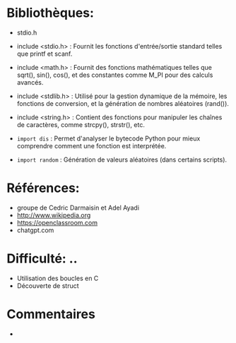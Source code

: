 # Bibliothèques:               
* stdio.h               
* include <stdio.h> : Fournit les fonctions d'entrée/sortie standard telles que printf et scanf.
* include <math.h> : Fournit des fonctions mathématiques telles que sqrt(), sin(), cos(), et des constantes comme M_PI pour des calculs avancés.
* include <stdlib.h> : Utilisé pour la gestion dynamique de la mémoire, les fonctions de conversion, et la génération de nombres aléatoires (rand()).
* include <string.h> : Contient des fonctions pour manipuler les chaînes de caractères, comme strcpy(), strstr(), etc.

* `import dis` : Permet d'analyser le bytecode Python pour mieux comprendre comment une fonction est interprétée.
* `import random` : Génération de valeurs aléatoires (dans certains scripts).          

# Références:               
* groupe de Cedric Darmaisin et Adel Ayadi               
* http://www.wikipedia.org          
* https://openclassroom.com
* chatgpt.com          

# Difficulté: ..               
* Utilisation des boucles en C
* Découverte de struct

# Commentaires               
* 
